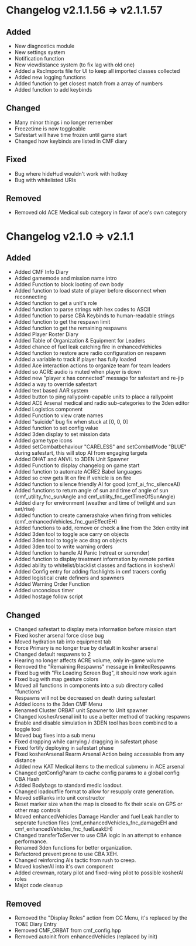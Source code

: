 # Changelog v2.1.1.56 => v2.1.1.57
## Added
- New diagnostics module
- New settings system
- Notification function
- New viewdistance system (to fix lag with old one)
- Added a RscImports file for UI to keep all imported classes collected
- Added new logging functions
- Added function to get closest match from a array of numbers
- Added function to add keybinds

## Changed
- Many minor things i no longer remember
- Freezetime is now toggleable
- Safestart will have time frozen until game start
- Changed how keybinds are listed in CMF diary

## Fixed
- Bug where hideHud wouldn't work with hotkey
- Bug with whitelisted URIs

## Removed
- Removed old ACE Medical sub category in favor of ace's own category


<!-- Kept for posterity -->
# Changelog v2.1.0 => v2.1.1
## Added
- Added CMF Info Diary
- Added gamemode and mission name intro
- Added Function to block looting of own body
- Added function to load state of player before disconnect when reconnecting
- Added function to get a unit's role
- Added function to parse strings with hex codes to ASCII
- Added function to parse CBA Keybinds to human-readable strings
- Added function to get the respawn limit
- Added function to get the remaining respawns
- Added Player Roster Diary
- Added Table of Organization & Equipment for Leaders
- Added chance of fuel leak catching fire in enhancedVehicles
- Added function to restore acre radio configuration on respawn
- Added a variable to track if player has fully loaded
- Added Ace interaction actions to organize team for team leaders
- Added so ACRE audio is muted when player is down
- Added new "player x has connected" message for safestart and re-jip
- Added a way to override safestart
- Added text based AAR system
- Added button to ping rallypoint-capable units to place a rallypoint
- Added ACE Arsenal medical and radio sub-categories to the 3den editor
- Added Logistics component
- Added Function to view crate names
- Added "suicide" bug fix when stuck at [0, 0, 0]
- Added function to set config value
- Added 3den display to set mission data
- Added game type icons
- Added setCombatbehaviour "CARELESS" and setCombatMode "BLUE" during safestart, this will stop AI from engaging targets
- Added DHAT and ANVIL to 3DEN Unit Spawner
- Added Function to display changelog on game start
- Added function to automate ACRE2 Babel languages
- Added so crew gets lit on fire if vehicle is on fire
- Added function to silence friendly AI for good (cmf_ai_fnc_silenceAI)
- Added functions to return angle of sun and time of angle of sun (cmf_utility_fnc_sunAngle and cmf_utility_fnc_getTimeOfSunAngle)
- Added diary for environment (weather and time of twilight and sun set/rise)
- Added function to create camerashake when firing from vehicles (cmf_enhancedVehicles_fnc_gunEffectEH)
- Added functions to add, remove or check a line from the 3den entity init
- Added 3den tool to toggle ace carry on objects
- Added 3den tool to toggle ace drag on objects
- Added 3den tool to write warning orders
- Added function to handle AI Panic (retreat or surrender)
- Added function to display treatment information by remote parties
- Added ability to whitelist/blacklist classes and factions in kosherAI
- Added Config entry for adding flashlights in cmf tracers config
- Added logistical crate definers and spawners
- Added Warning Order Function
- Added unconcious timer
- Added hostage follow script

## Changed
- Changed safestart to display meta information before mission start
- Fixed kosher arsenal force close bug
- Moved hydration tab into equipment tab
- Force Primary is no longer true by default in kosher arsenal
- Changed default respawns to 2
- Hearing no longer affects ACRE volume, only in-game volume
- Removed the "Remaining Respawns" message in limitedRespawns
- Fixed bug with "Fix Loading Screen Bug", it should now work again
- Fixed bug with map gesture colors
- Moved all functions in components into a sub directory called "functions"
- Respawns will not be decreased on death during safestart
- Added icons to the 3den CMF Menu
- Renamed Cluster ORBAT unit Spawner to Unit spawner
- Changed kosherArsenal init to use a better method of tracking respawns
- Enable and disable simulation in 3DEN tool has been combined to a toggle tool
- Moved bug fixes into a sub menu
- Fixed dropping while carrying / dragging in safestart phase
- Fixed fortify deploying in safestart phase
- Fixed kosherArsenal Rearm Arsenal Action being accessable from any distance
- Added new KAT Medical items to the medical submenu in ACE arsenal
- Changed getConfigParam to cache config params to a global config CBA Hash
- Added Bodybags to standard medic loadout.
- Changed loadoutfile format to allow for resupply crate generation.
- Moved setRanks into unit constructor
- Reset marker size when the map is closed to fix their scale on GPS or other map controls
- Moved enhancedVehicles Damage Handler and fuel Leak handler to seperate function files (cmf_enhancedVehicles_fnc_damageEH and cmf_enhancedVehicles_fnc_fuelLeakEH)
- Changed transferToServer to use CBA logic in an attempt to enhance performance.
- Renamed 3den functions for better organization.
- Refactored prevent prone to use CBA XEH.
- Changed reinforcing AIs tactic from rush to creep.
- Moved kosherAI into it's own component
- Added crewman, rotary pilot and fixed-wing pilot to possible kosherAI roles
- Majot code cleanup

## Removed
- Removed the "Display Roles" action from CC Menu, it's replaced by the TO&E Diary Entry
- Removed CMF_ORBAT from cmf_config.hpp
- Removed autoinit from enhancedVehicles (replaced by init)